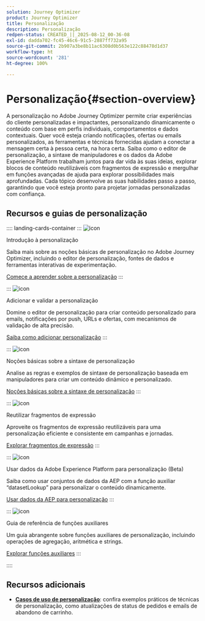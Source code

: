 ```yaml
---
solution: Journey Optimizer
product: Journey Optimizer
title: Personalização
description: Personalização
redpen-status: CREATED_||_2025-08-12_00-36-08
exl-id: dadda702-fc45-46c6-91c5-2887ff732a95
source-git-commit: 2b907a3be8b11ac6308d0b563e122c88478d1d37
workflow-type: ht
source-wordcount: '281'
ht-degree: 100%

---
```


# Personalização{#section-overview}

A personalização no Adobe Journey Optimizer permite criar experiências do cliente personalizadas e impactantes, personalizando dinamicamente o conteúdo com base em perfis individuais, comportamentos e dados contextuais. Quer você esteja criando notificações, ofertas ou emails personalizados, as ferramentas e técnicas fornecidas ajudam a conectar a mensagem certa à pessoa certa, na hora certa. Saiba como o editor de personalização, a sintaxe de manipuladores e os dados da Adobe Experience Platform trabalham juntos para dar vida às suas ideias, explorar blocos de conteúdo reutilizáveis com fragmentos de expressão e mergulhar em funções avançadas de ajuda para explorar possibilidades mais aprofundadas. Cada tópico desenvolve as suas habilidades passo a passo, garantindo que você esteja pronto para projetar jornadas personalizadas com confiança.

## Recursos e guias de personalização

:::: landing-cards-container
:::
![icon](https://cdn.experienceleague.adobe.com/icons/circle-play.svg)

Introdução à personalização

Saiba mais sobre as noções básicas de personalização no Adobe Journey Optimizer, incluindo o editor de personalização, fontes de dados e ferramentas interativas de experimentação.

[Comece a aprender sobre a personalização](../using/personalization/personalize.md)
:::

:::
![icon](https://cdn.experienceleague.adobe.com/icons/list-check.svg)

Adicionar e validar a personalização

Domine o editor de personalização para criar conteúdo personalizado para emails, notificações por push, URLs e ofertas, com mecanismos de validação de alta precisão.

[Saiba como adicionar personalização](../using/personalization/personalization-build-expressions.md)
:::

:::
![icon](https://cdn.experienceleague.adobe.com/icons/code-branch.svg)

Noções básicas sobre a sintaxe de personalização

Analise as regras e exemplos de sintaxe de personalização baseada em manipuladores para criar um conteúdo dinâmico e personalizado.

[Noções básicas sobre a sintaxe de personalização](../using/personalization/personalization-syntax.md)
:::

:::
![icon](https://cdn.experienceleague.adobe.com/icons/puzzle-piece.svg)

Reutilizar fragmentos de expressão

Aproveite os fragmentos de expressão reutilizáveis para uma personalização eficiente e consistente em campanhas e jornadas.

[Explorar fragmentos de expressão](../using/personalization/use-expression-fragments.md)
:::

:::
![icon](https://cdn.experienceleague.adobe.com/icons/database.svg)

Usar dados da Adobe Experience Platform para personalização (Beta)

Saiba como usar conjuntos de dados da AEP com a função auxiliar “datasetLookup” para personalizar o conteúdo dinamicamente.

[Usar dados da AEP para personalização](../using/personalization/aep-data-perso.md)
:::

:::
![icon](https://cdn.experienceleague.adobe.com/icons/screwdriver-wrench.svg)

Guia de referência de funções auxiliares

Um guia abrangente sobre funções auxiliares de personalização, incluindo operações de agregação, aritmética e strings.

[Explorar funções auxiliares](functions-landing-page.md)
:::

::::


## Recursos adicionais

- **[Casos de uso de personalização](personalization-use-cases-landing-page.md)**: confira exemplos práticos de técnicas de personalização, como atualizações de status de pedidos e emails de abandono de carrinho.
